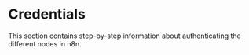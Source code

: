 # Credentials

This section contains step-by-step information about authenticating the different nodes in n8n.

<CredCards :items="items" />

<script>
import Vue, { inject } from "vue";
import { nodes, credentials } from '@dynamic/nodes'
import {resolveSidebarItems} from '../../../node_modules/@vuepress/theme-default/util/index';

const overrides = {
	'notionOAuth2Api': 'n8n-nodes-base.notion',
	'twakeServerApi': 'n8n-nodes-base.twake',
};

Object.keys(overrides).forEach((cred) => {
	const nodeType = overrides[cred];

	if (nodes[nodeType]) {
		overrides[cred] = nodes[nodeType];
	}
});

export default {
	methods: {
		filterCreds(node) {
			if(Object.keys(node.codex).length) {
				if(node.codex.data.resources.credentialDocumentation)
				return node;
			}
		},
		checkCreds(nodes) {
			return nodes.filter(this.filterCreds)
		}
	},
	computed: {
		credentialPages () {
			const pages = this.$site.pages;
			return pages.filter((page) => page.path.startsWith('/credentials/'))
		}
	},
	data() {
		let credToNode = Object.values(nodes)
			.reduce((accu, node) => {
				if (!node.credentials) {
					return accu;
				}

				node.credentials.forEach((cred) => {
					if (accu[cred.name]) {
						return;
					}

					accu[cred.name] = node;
				});

				return accu;
			}, {});
		credToNode = {
			...credToNode,
			...overrides,
		};

		const creds = Object.values(credentials)
			.reduce((accu, cred) => {
				const path = `/credentials/${cred.documentationUrl || cred.name}/`.toLowerCase();
				let node = credToNode[cred.name];
				if (!node) {
					console.log('Could not find node relevant to cred', cred.name);
					node = {
						displayName: cred.name,
					};
				}
				accu[path] = {
					name: cred.name,
					displayName: cred.displayName,
					node,
					path,
				}

				return accu;
			}, {});

		return {
			items: [],
			creds,
		};
	},
	mounted() {
		const items = this.credentialPages.filter((page) => {
				if (!this.$data.creds[page.path.toLowerCase()]) {
					// for missing items, need to set documentationUrl in credential in nodes-base
					console.log('Could not find cred for page', page.title, page.path); 
					return false;
				}
				return true;
			})
			.map(page => ({...this.$data.creds[page.path.toLowerCase()], displayName: page.title, path: page.path}));

		this.$data.items = items;
	},
};
</script>
